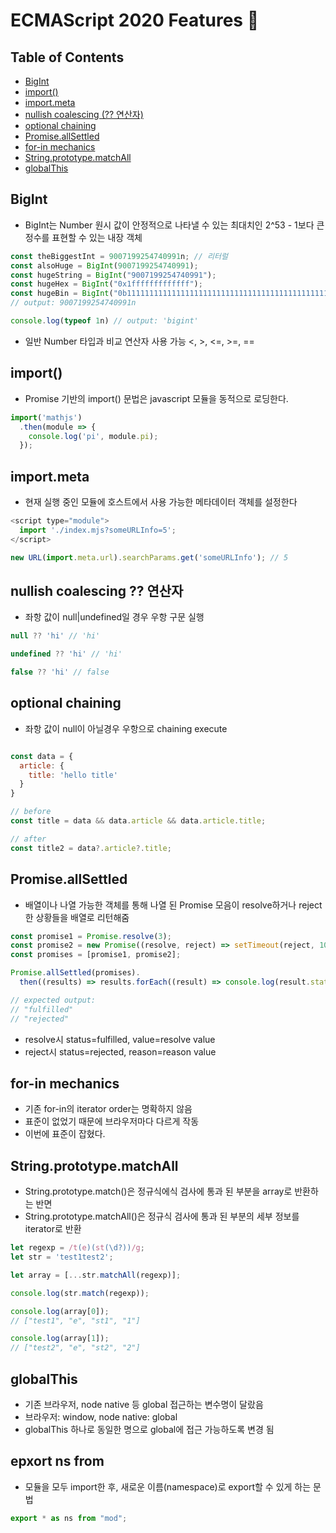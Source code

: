 # ECMAScript 2020 Features 🎈

## Table of Contents

- [BigInt](#BigInt)
- [import()](#import())
- [import.meta](#import.meta)
- [nullish coalescing (?? 연산자)](#nullish-coalescing-??-연산자)
- [optional chaining](#optional-chaining)
- [Promise.allSettled](#Promise.allSettled)
- [for-in mechanics](#for-in-mechanics)
- [String.prototype.matchAll](#String.prototype.matchAll)
- [globalThis](#globalThis)

## BigInt

- BigInt는 Number 원시 값이 안정적으로 나타낼 수 있는 최대치인 2^53 - 1보다 큰 정수를 표현할 수 있는 내장 객체
```js
const theBiggestInt = 9007199254740991n; // 리터럴
const alsoHuge = BigInt(9007199254740991);
const hugeString = BigInt("9007199254740991");
const hugeHex = BigInt("0x1fffffffffffff");
const hugeBin = BigInt("0b11111111111111111111111111111111111111111111111111111");
// output: 9007199254740991n

console.log(typeof 1n) // output: 'bigint'
```
- 일반 Number 타입과 비교 연산자 사용 가능 <, >, <=, >=, ==

## import()

- Promise 기반의 import() 문법은 javascript 모듈을 동적으로 로딩한다.
```js
import('mathjs')
  .then(module => {
    console.log('pi', module.pi);
  });
```

## import.meta

- 현재 실행 중인 모듈에 호스트에서 사용 가능한 메타데이터 객체를 설정한다
```js
<script type="module">  
  import './index.mjs?someURLInfo=5';
</script>

new URL(import.meta.url).searchParams.get('someURLInfo'); // 5  
```

## nullish coalescing ?? 연산자

- 좌항 값이 null|undefined일 경우 우항 구문 실행
```js
null ?? 'hi' // 'hi'

undefined ?? 'hi' // 'hi'

false ?? 'hi' // false
```

## optional chaining

- 좌항 값이 null이 아닐경우 우항으로 chaining execute
```js

const data = {
  article: {
    title: 'hello title'
  }
}

// before
const title = data && data.article && data.article.title;

// after
const title2 = data?.article?.title;
```

## Promise.allSettled

- 배열이나 나열 가능한 객체를 통해 나열 된 Promise 모음이 resolve하거나 reject한 상황들을 배열로 리턴해줌
```js
const promise1 = Promise.resolve(3);
const promise2 = new Promise((resolve, reject) => setTimeout(reject, 100, 'foo'));
const promises = [promise1, promise2];

Promise.allSettled(promises).
  then((results) => results.forEach((result) => console.log(result.status)));

// expected output:
// "fulfilled"
// "rejected"
```
- resolve시 status=fulfilled, value=resolve value
- reject시 status=rejected, reason=reason value

## for-in mechanics

- 기존 for-in의 iterator order는 명확하지 않음
- 표준이 없었기 때문에 브라우저마다 다르게 작동
- 이번에 표준이 잡혔다.

## String.prototype.matchAll

- String.prototype.match()은 정규식에식 검사에 통과 된 부분을 array로 반환하는 반면
- String.prototype.matchAll()은 정규식 검사에 통과 된 부분의 세부 정보를 iterator로 반환
```js
let regexp = /t(e)(st(\d?))/g;
let str = 'test1test2';

let array = [...str.matchAll(regexp)];

console.log(str.match(regexp));

console.log(array[0]);
// ["test1", "e", "st1", "1"]

console.log(array[1]);
// ["test2", "e", "st2", "2"]
```

## globalThis

- 기존 브라우저, node native 등 global 접근하는 변수명이 달랐음
- 브라우저: window, node native: global
- globalThis 하나로 동일한 명으로 global에 접근 가능하도록 변경 됨

## epxort ns from

- 모듈을 모두 import한 후, 새로운 이름(namespace)로 export할 수 있게 하는 문법
```js
export * as ns from "mod";
```
